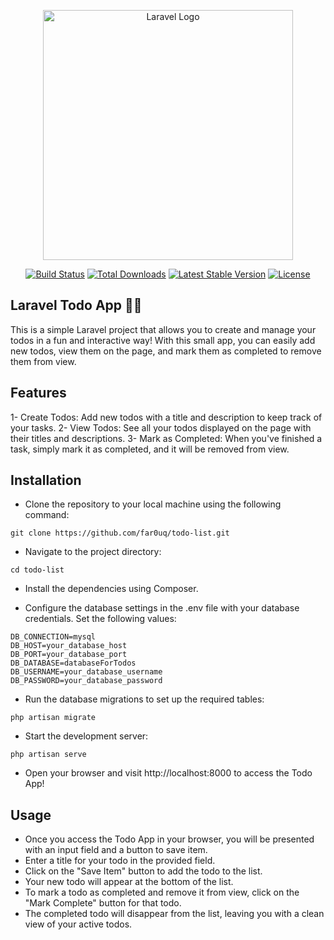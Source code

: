 <p align="center"><a href="https://laravel.com" target="_blank"><img src="https://raw.githubusercontent.com/laravel/art/master/logo-lockup/5%20SVG/2%20CMYK/1%20Full%20Color/laravel-logolockup-cmyk-red.svg" width="400" alt="Laravel Logo"></a></p>

<p align="center">
<a href="https://github.com/laravel/framework/actions"><img src="https://github.com/laravel/framework/workflows/tests/badge.svg" alt="Build Status"></a>
<a href="https://packagist.org/packages/laravel/framework"><img src="https://img.shields.io/packagist/dt/laravel/framework" alt="Total Downloads"></a>
<a href="https://packagist.org/packages/laravel/framework"><img src="https://img.shields.io/packagist/v/laravel/framework" alt="Latest Stable Version"></a>
<a href="https://packagist.org/packages/laravel/framework"><img src="https://img.shields.io/packagist/l/laravel/framework" alt="License"></a>
</p>

## Laravel Todo App 📝✅
This is a simple Laravel project that allows you to create and manage your todos in a fun and interactive way! With this small app, you can easily add new todos, view them on the page, and mark them as completed to remove them from view.

## Features
1- Create Todos: Add new todos with a title and description to keep track of your tasks.
2- View Todos: See all your todos displayed on the page with their titles and descriptions.
3- Mark as Completed: When you've finished a task, simply mark it as completed, and it will be removed from view.

## Installation
- Clone the repository to your local machine using the following command:
```
git clone https://github.com/far0uq/todo-list.git
```

- Navigate to the project directory:
```
cd todo-list
```

- Install the dependencies using Composer.

- Configure the database settings in the .env file with your database credentials. Set the following values:
```
DB_CONNECTION=mysql
DB_HOST=your_database_host
DB_PORT=your_database_port
DB_DATABASE=databaseForTodos
DB_USERNAME=your_database_username
DB_PASSWORD=your_database_password
```

- Run the database migrations to set up the required tables:
```
php artisan migrate
```

- Start the development server:
```
php artisan serve
```

- Open your browser and visit http://localhost:8000 to access the Todo App!

## Usage
- Once you access the Todo App in your browser, you will be presented with an input field and a button to save item.
- Enter a title for your todo in the provided field.
- Click on the "Save Item" button to add the todo to the list.
- Your new todo will appear at the bottom of the list.
- To mark a todo as completed and remove it from view, click on the "Mark Complete" button for that todo.
- The completed todo will disappear from the list, leaving you with a clean view of your active todos.
